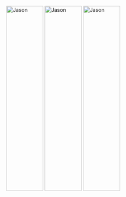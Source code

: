  <img src="![WhatsApp Bild 2025-10-27 um 13 29 02_4a1a7fd1](https://github.com/user-attachments/assets/e13a8664-834a-4408-9e8f-532531441347)
" alt="Jason" width="100" height="500">
  <img src="![WhatsApp Bild 2025-10-27 um 13 29 02_4a1a7fd1](https://github.com/user-attachments/assets/e13a8664-834a-4408-9e8f-532531441347)
" alt="Jason" width="100" height="500">
  <img src="![WhatsApp Bild 2025-10-27 um 13 29 02_4a1a7fd1](https://github.com/user-attachments/assets/e13a8664-834a-4408-9e8f-532531441347)
" alt="Jason" width="100" height="500">
